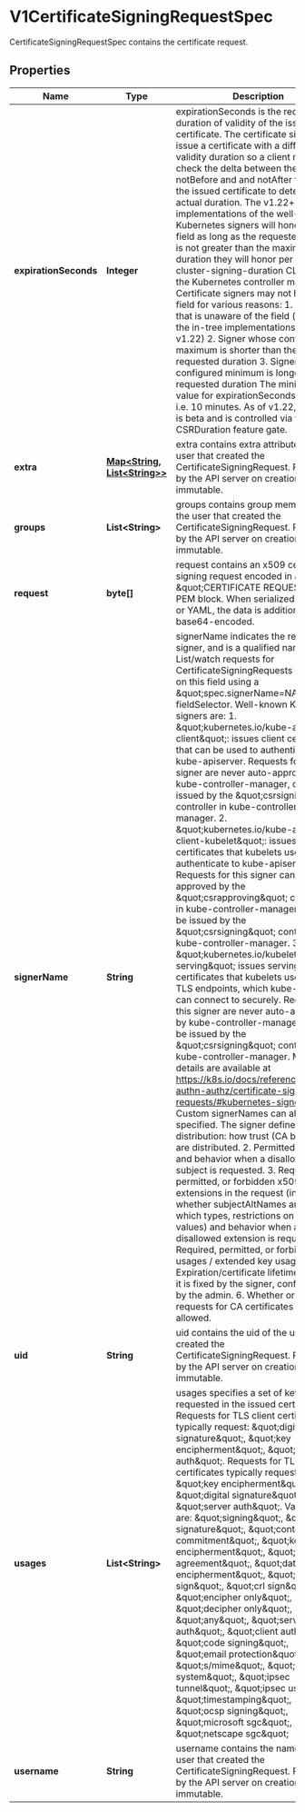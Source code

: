 

# V1CertificateSigningRequestSpec

CertificateSigningRequestSpec contains the certificate request.
## Properties

Name | Type | Description | Notes
------------ | ------------- | ------------- | -------------
**expirationSeconds** | **Integer** | expirationSeconds is the requested duration of validity of the issued certificate. The certificate signer may issue a certificate with a different validity duration so a client must check the delta between the notBefore and and notAfter fields in the issued certificate to determine the actual duration.  The v1.22+ in-tree implementations of the well-known Kubernetes signers will honor this field as long as the requested duration is not greater than the maximum duration they will honor per the --cluster-signing-duration CLI flag to the Kubernetes controller manager.  Certificate signers may not honor this field for various reasons:    1. Old signer that is unaware of the field (such as the in-tree      implementations prior to v1.22)   2. Signer whose configured maximum is shorter than the requested duration   3. Signer whose configured minimum is longer than the requested duration  The minimum valid value for expirationSeconds is 600, i.e. 10 minutes.  As of v1.22, this field is beta and is controlled via the CSRDuration feature gate. |  [optional]
**extra** | [**Map&lt;String, List&lt;String&gt;&gt;**](List.md) | extra contains extra attributes of the user that created the CertificateSigningRequest. Populated by the API server on creation and immutable. |  [optional]
**groups** | **List&lt;String&gt;** | groups contains group membership of the user that created the CertificateSigningRequest. Populated by the API server on creation and immutable. |  [optional]
**request** | **byte[]** | request contains an x509 certificate signing request encoded in a \&quot;CERTIFICATE REQUEST\&quot; PEM block. When serialized as JSON or YAML, the data is additionally base64-encoded. | 
**signerName** | **String** | signerName indicates the requested signer, and is a qualified name.  List/watch requests for CertificateSigningRequests can filter on this field using a \&quot;spec.signerName&#x3D;NAME\&quot; fieldSelector.  Well-known Kubernetes signers are:  1. \&quot;kubernetes.io/kube-apiserver-client\&quot;: issues client certificates that can be used to authenticate to kube-apiserver.   Requests for this signer are never auto-approved by kube-controller-manager, can be issued by the \&quot;csrsigning\&quot; controller in kube-controller-manager.  2. \&quot;kubernetes.io/kube-apiserver-client-kubelet\&quot;: issues client certificates that kubelets use to authenticate to kube-apiserver.   Requests for this signer can be auto-approved by the \&quot;csrapproving\&quot; controller in kube-controller-manager, and can be issued by the \&quot;csrsigning\&quot; controller in kube-controller-manager.  3. \&quot;kubernetes.io/kubelet-serving\&quot; issues serving certificates that kubelets use to serve TLS endpoints, which kube-apiserver can connect to securely.   Requests for this signer are never auto-approved by kube-controller-manager, and can be issued by the \&quot;csrsigning\&quot; controller in kube-controller-manager.  More details are available at https://k8s.io/docs/reference/access-authn-authz/certificate-signing-requests/#kubernetes-signers  Custom signerNames can also be specified. The signer defines:  1. Trust distribution: how trust (CA bundles) are distributed.  2. Permitted subjects: and behavior when a disallowed subject is requested.  3. Required, permitted, or forbidden x509 extensions in the request (including whether subjectAltNames are allowed, which types, restrictions on allowed values) and behavior when a disallowed extension is requested.  4. Required, permitted, or forbidden key usages / extended key usages.  5. Expiration/certificate lifetime: whether it is fixed by the signer, configurable by the admin.  6. Whether or not requests for CA certificates are allowed. | 
**uid** | **String** | uid contains the uid of the user that created the CertificateSigningRequest. Populated by the API server on creation and immutable. |  [optional]
**usages** | **List&lt;String&gt;** | usages specifies a set of key usages requested in the issued certificate.  Requests for TLS client certificates typically request: \&quot;digital signature\&quot;, \&quot;key encipherment\&quot;, \&quot;client auth\&quot;.  Requests for TLS serving certificates typically request: \&quot;key encipherment\&quot;, \&quot;digital signature\&quot;, \&quot;server auth\&quot;.  Valid values are:  \&quot;signing\&quot;, \&quot;digital signature\&quot;, \&quot;content commitment\&quot;,  \&quot;key encipherment\&quot;, \&quot;key agreement\&quot;, \&quot;data encipherment\&quot;,  \&quot;cert sign\&quot;, \&quot;crl sign\&quot;, \&quot;encipher only\&quot;, \&quot;decipher only\&quot;, \&quot;any\&quot;,  \&quot;server auth\&quot;, \&quot;client auth\&quot;,  \&quot;code signing\&quot;, \&quot;email protection\&quot;, \&quot;s/mime\&quot;,  \&quot;ipsec end system\&quot;, \&quot;ipsec tunnel\&quot;, \&quot;ipsec user\&quot;,  \&quot;timestamping\&quot;, \&quot;ocsp signing\&quot;, \&quot;microsoft sgc\&quot;, \&quot;netscape sgc\&quot; |  [optional]
**username** | **String** | username contains the name of the user that created the CertificateSigningRequest. Populated by the API server on creation and immutable. |  [optional]



